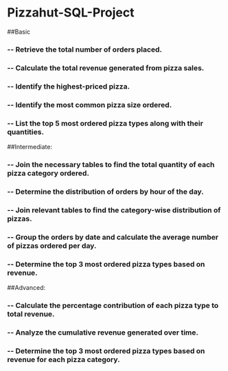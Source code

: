 # Pizzahut-SQL-Project 


##Basic
### -- Retrieve the total number of orders placed.
### -- Calculate the total revenue generated from pizza sales.
### -- Identify the highest-priced pizza.
### -- Identify the most common pizza size ordered.
### -- List the top 5 most ordered pizza types along with their quantities.

##Intermediate:
### -- Join the necessary tables to find the total quantity of each pizza category ordered.
### -- Determine the distribution of orders by hour of the day.
### -- Join relevant tables to find the category-wise distribution of pizzas.
### -- Group the orders by date and calculate the average number of pizzas ordered per day.
### -- Determine the top 3 most ordered pizza types based on revenue.

##Advanced:
### -- Calculate the percentage contribution of each pizza type to total revenue.
### -- Analyze the cumulative revenue generated over time.
### -- Determine the top 3 most ordered pizza types based on revenue for each pizza category.


